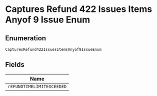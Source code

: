 
# Captures Refund 422 Issues Items Anyof 9 Issue Enum

## Enumeration

`CapturesRefund422IssuesItemsAnyof9IssueEnum`

## Fields

| Name |
|  --- |
| `rEFUNDTIMELIMITEXCEEDED` |

